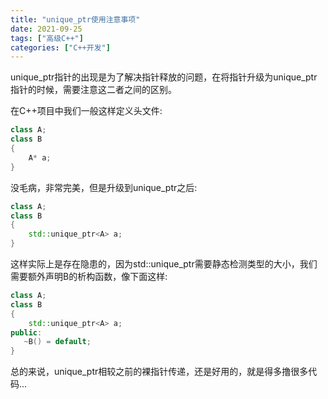 ```yaml
---
title: "unique_ptr使用注意事项"
date: 2021-09-25
tags: ["高级C++"]
categories: ["C++开发"]
---
```


​	unique_ptr指针的出现是为了解决指针释放的问题，在将指针升级为unique_ptr指针的时候，需要注意这二者之间的区别。

在C++项目中我们一般这样定义头文件:

```c++
class A;
class B
{
	A* a;
}
```

没毛病，非常完美，但是升级到unique_ptr之后:

```c++
class A;
class B
{
    std::unique_ptr<A> a;
}
```

这样实际上是存在隐患的，因为std::unique_ptr需要静态检测类型的大小，我们需要额外声明B的析构函数，像下面这样:

```c++
class A;
class B
{
    std::unique_ptr<A> a;
public:
   ~B() = default;
}
```

总的来说，unique_ptr相较之前的裸指针传递，还是好用的，就是得多撸很多代码...

